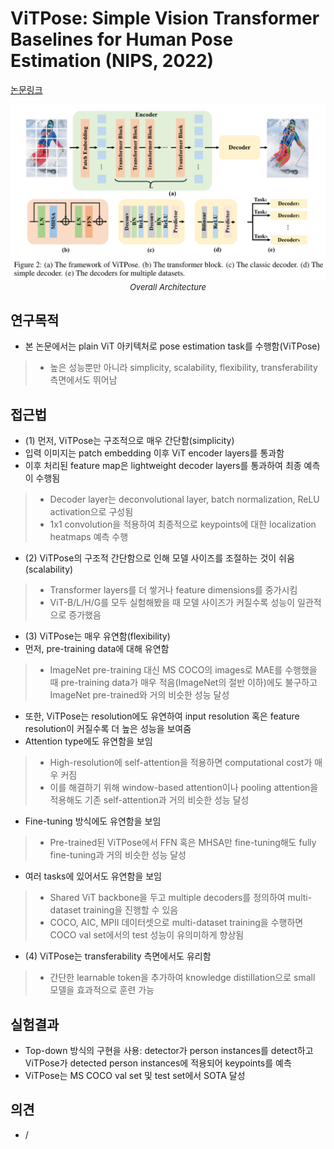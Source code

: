 # ViTPose: Simple Vision Transformer Baselines for Human Pose Estimation (NIPS, 2022)

[논문링크](https://proceedings.neurips.cc/paper_files/paper/2022/hash/fbb10d319d44f8c3b4720873e4177c65-Abstract-Conference.html)

<p align="center">
    <img width="600" alt='fig1' src="../img/xu2022vitpose.png?raw=true"></br>
    <em><font size=2>Overall Architecture</font></em>
</p>

## 연구목적
- 본 논문에서는 plain ViT 아키텍처로 pose estimation task를 수행함(ViTPose)
> - 높은 성능뿐만 아니라 simplicity, scalability, flexibility, transferability 측면에서도 뛰어남

## 접근법
- (1) 먼저, ViTPose는 구조적으로 매우 간단함(simplicity)
- 입력 이미지는 patch embedding 이후 ViT encoder layers를 통과함
- 이후 처리된 feature map은 lightweight decoder layers를 통과하여 최종 예측이 수행됨
> - Decoder layer는 deconvolutional layer, batch normalization, ReLU activation으로 구성됨
> - 1x1 convolution을 적용하여 최종적으로 keypoints에 대한 localization heatmaps 예측 수행
- (2) ViTPose의 구조적 간단함으로 인해 모델 사이즈를 조절하는 것이 쉬움(scalability)
> - Transformer layers를 더 쌓거나 feature dimensions를 중가시킴
> - ViT-B/L/H/G를 모두 실험해봤을 때 모델 사이즈가 커질수록 성능이 일관적으로 증가했음
- (3) ViTPose는 매우 유연함(flexibility)
- 먼저, pre-training data에 대해 유연함
> - ImageNet pre-training 대신 MS COCO의 images로 MAE를 수행했을 때 pre-training data가 매우 적음(ImageNet의 절반 이하)에도 불구하고 ImageNet pre-trained와 거의 비슷한 성능 달성
- 또한, ViTPose는 resolution에도 유연하여 input resolution 혹은 feature resolution이 커질수록 더 높은 성능을 보여줌
- Attention type에도 유연함을 보임
> - High-resolution에 self-attention을 적용하면 computational cost가 매우 커짐
> - 이를 해결하기 위해 window-based attention이나 pooling attention을 적용해도 기존 self-attention과 거의 비슷한 성능 달성
- Fine-tuning 방식에도 유연함을 보임
> - Pre-trained된 ViTPose에서 FFN 혹은 MHSA만 fine-tuning해도 fully fine-tuning과 거의 비슷한 성능 달성
- 여러 tasks에 있어서도 유연함을 보임
> - Shared ViT backbone을 두고 multiple decoders를 정의하여 multi-dataset training을 진행할 수 있음
> - COCO, AIC, MPII 데이터셋으로 multi-dataset training을 수행하면 COCO val set에서의 test 성능이 유의미하게 향상됨
- (4) ViTPose는 transferability 측면에서도 유리함
> - 간단한 learnable token을 추가하여 knowledge distillation으로 small 모델을 효과적으로 훈련 가능

## 실험결과
- Top-down 방식의 구현을 사용: detector가 person instances를 detect하고 ViTPose가 detected person instances에 적용되어 keypoints를 예측
- ViTPose는 MS COCO val set 및 test set에서 SOTA 달성

## 의견
- /